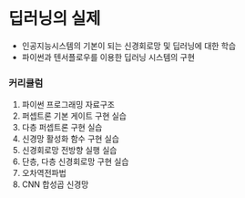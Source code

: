 
# 딥러닝의 실제

- 인공지능시스템의 기본이 되는 신경회로망 및 딥러닝에 대한 학습
- 파이썬과 텐서플로우를 이용한 딥러닝 시스템의 구현

### 커리큘럼

1. 파이썬 프로그래밍 자료구조 
2. 퍼셉트론 기본 게이트 구현 실습
3. 다층 퍼셉트론 구현 실습
4. 신경망 활성화 함수 구현 실습
5. 신경회로망 전방향 실행 실습
6. 단층, 다층 신경회로망 구현 실습
7. 오차역전파법
8. CNN 합성곱 신경망
